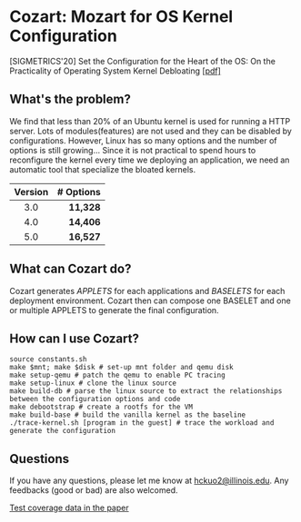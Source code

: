 # Cozart: Mozart for OS Kernel Configuration

[SIGMETRICS'20] Set the Configuration for the Heart of the OS:
On the Practicality of Operating System Kernel Debloating [[pdf]](https://hckuo.github.io/pdfs/cozart.pdf)

## What's the problem?


We find that less than 20% of an Ubuntu kernel is used for running a HTTP
server. Lots of modules(features) are not used and they can be disabled by
configurations. However, Linux has so many options and the number of options
is still growing... Since it is not practical to spend hours to reconfigure
the kernel every time we deploying an application, we need an automatic tool
that specialize the bloated kernels.

| Version  | # Options  |
|:--------:| -------------:|
| 3.0      |    __11,328__    |
| 4.0      |    __14,406__    |
| 5.0      |    __16,527__    |

## What can Cozart do?

Cozart generates *APPLETS* for each applications and *BASELETS* for each deployment
environment. Cozart then can compose one BASELET and one or multiple APPLETS to
generate the final configuration.


## How can I use Cozart?

```
source constants.sh
make $mnt; make $disk # set-up mnt folder and qemu disk
make setup-qemu # patch the qemu to enable PC tracing
make setup-linux # clone the linux source
make build-db # parse the linux source to extract the relationships between the configuration options and code
make debootstrap # create a rootfs for the VM
make build-base # build the vanilla kernel as the baseline
./trace-kernel.sh [program in the guest] # trace the workload and generate the configuration 
```

## Questions

If you have any questions, please let me know at hckuo2@illinois.edu.
Any feedbacks (good or bad) are also welcomed.

[Test coverage data in the paper](https://bit.ly/2uMFr3e)
